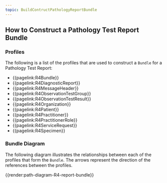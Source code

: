 ```yaml
---
topic: BuildContructPathologyReportBundle
---
```

## How to Construct a Pathology Test Report Bundle
### Profiles
The following is a list of the profiles that are used to construct a <code>Bundle</code> for a Pathology Test Report:

* {{pagelink:R4Bundle}}
* {{pagelink:R4DiagnosticReport}}
* {{pagelink:R4MessageHeader}}
* {{pagelink:R4ObservationTestGroup}}
* {{pagelink:R4ObservationTestResult}}
* {{pagelink:R4Organization}}
* {{pagelink:R4Patient}}
* {{pagelink:R4Practitioner}}
* {{pagelink:R4PractitionerRole}}
* {{pagelink:R4ServiceRequest}} 
* {{pagelink:R4Specimen}}

### Bundle Diagram
The following diagram illustrates the relationships between each of the profiles that form the <code>Bundle</code>. The arrows represent the direction of the references between the profiles.

{{render:path-diagram-R4-report-bundle}}
